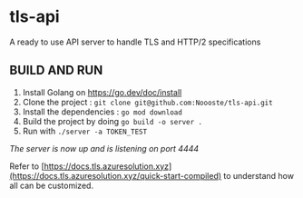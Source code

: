 # tls-api
A ready to use API server to handle TLS and HTTP/2 specifications

## BUILD AND RUN
1. Install Golang on https://go.dev/doc/install
2. Clone the project : `git clone git@github.com:Noooste/tls-api.git`
3. Install the dependencies : `go mod download`
4. Build the project by doing `go build -o server .`
5. Run with `./server -a TOKEN_TEST`

*The server is now up and is listening on port 4444*

Refer to [https://docs.tls.azuresolution.xyz](https://docs.tls.azuresolution.xyz/quick-start-compiled) to understand how all can be customized.
